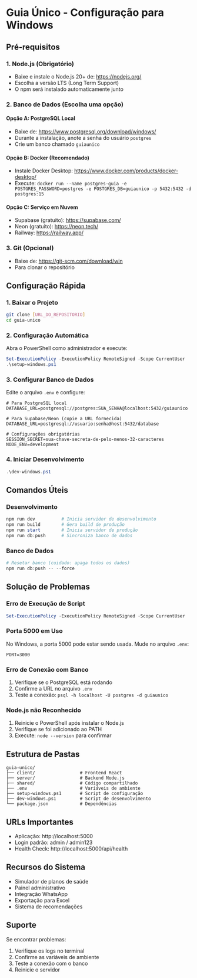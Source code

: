 # Guia Único - Configuração para Windows

## Pré-requisitos

### 1. Node.js (Obrigatório)
- Baixe e instale o Node.js 20+ de: https://nodejs.org/
- Escolha a versão LTS (Long Term Support)
- O npm será instalado automaticamente junto

### 2. Banco de Dados (Escolha uma opção)

#### Opção A: PostgreSQL Local
- Baixe de: https://www.postgresql.org/download/windows/
- Durante a instalação, anote a senha do usuário `postgres`
- Crie um banco chamado `guiaunico`

#### Opção B: Docker (Recomendado)
- Instale Docker Desktop: https://www.docker.com/products/docker-desktop/
- Execute: `docker run --name postgres-guia -e POSTGRES_PASSWORD=postgres -e POSTGRES_DB=guiaunico -p 5432:5432 -d postgres:15`

#### Opção C: Serviço em Nuvem
- Supabase (gratuito): https://supabase.com/
- Neon (gratuito): https://neon.tech/
- Railway: https://railway.app/

### 3. Git (Opcional)
- Baixe de: https://git-scm.com/download/win
- Para clonar o repositório

## Configuração Rápida

### 1. Baixar o Projeto
```bash
git clone [URL_DO_REPOSITORIO]
cd guia-unico
```

### 2. Configuração Automática
Abra o PowerShell como administrador e execute:
```powershell
Set-ExecutionPolicy -ExecutionPolicy RemoteSigned -Scope CurrentUser
.\setup-windows.ps1
```

### 3. Configurar Banco de Dados
Edite o arquivo `.env` e configure:
```env
# Para PostgreSQL local
DATABASE_URL=postgresql://postgres:SUA_SENHA@localhost:5432/guiaunico

# Para Supabase/Neon (copie a URL fornecida)
DATABASE_URL=postgresql://usuario:senha@host:5432/database

# Configurações obrigatórias
SESSION_SECRET=sua-chave-secreta-de-pelo-menos-32-caracteres
NODE_ENV=development
```

### 4. Iniciar Desenvolvimento
```powershell
.\dev-windows.ps1
```

## Comandos Úteis

### Desenvolvimento
```powershell
npm run dev          # Inicia servidor de desenvolvimento
npm run build        # Gera build de produção
npm run start        # Inicia servidor de produção
npm run db:push      # Sincroniza banco de dados
```

### Banco de Dados
```powershell
# Resetar banco (cuidado: apaga todos os dados)
npm run db:push -- --force
```

## Solução de Problemas

### Erro de Execução de Script
```powershell
Set-ExecutionPolicy -ExecutionPolicy RemoteSigned -Scope CurrentUser
```

### Porta 5000 em Uso
No Windows, a porta 5000 pode estar sendo usada. Mude no arquivo `.env`:
```env
PORT=3000
```

### Erro de Conexão com Banco
1. Verifique se o PostgreSQL está rodando
2. Confirme a URL no arquivo `.env`
3. Teste a conexão: `psql -h localhost -U postgres -d guiaunico`

### Node.js não Reconhecido
1. Reinicie o PowerShell após instalar o Node.js
2. Verifique se foi adicionado ao PATH
3. Execute: `node --version` para confirmar

## Estrutura de Pastas
```
guia-unico/
├── client/                 # Frontend React
├── server/                 # Backend Node.js
├── shared/                 # Código compartilhado
├── .env                    # Variáveis de ambiente
├── setup-windows.ps1       # Script de configuração
├── dev-windows.ps1         # Script de desenvolvimento
└── package.json            # Dependências
```

## URLs Importantes
- Aplicação: http://localhost:5000
- Login padrão: admin / admin123
- Health Check: http://localhost:5000/api/health

## Recursos do Sistema
- Simulador de planos de saúde
- Painel administrativo
- Integração WhatsApp
- Exportação para Excel
- Sistema de recomendações

## Suporte
Se encontrar problemas:
1. Verifique os logs no terminal
2. Confirme as variáveis de ambiente
3. Teste a conexão com o banco
4. Reinicie o servidor